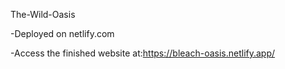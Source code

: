 The-Wild-Oasis

-Deployed on netlify.com

-Access the finished website at:https://bleach-oasis.netlify.app/
